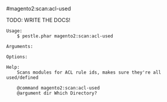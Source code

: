 #magento2:scan:acl-used

TODO: WRITE THE DOCS!
    
    Usage: 
        $ pestle.phar magento2:scan:acl-used
    
    Arguments:
    
    Options:
    
    Help:
        Scans modules for ACL rule ids, makes sure they're all used/defined
        
        @command magento2:scan:acl-used
        @argument dir Which Directory?
    
    
    